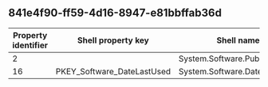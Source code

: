 ## 841e4f90-ff59-4d16-8947-e81bbffab36d

Property identifier | Shell property key | Shell name | Alias
--- | --- | --- | ---
2 |  | System.Software.Publisher | 
16 | PKEY_Software_DateLastUsed | System.Software.DateLastUsed | 

